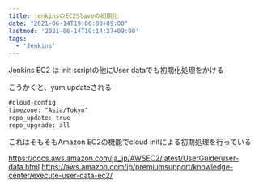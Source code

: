 ```yaml
---
title: jenkinsのEC2Slaveの初期化
date: "2021-06-14T19:06:00+09:00"
lastmod: '2021-06-14T19:14:27+09:00'
tags:
  - 'Jenkins'
---
```


Jenkins EC2 は init scriptの他にUser dataでも初期化処理をかける

こうかくと、yum updateされる

```txt
#cloud-config
timezone: "Asia/Tokyo"
repo_update: true
repo_upgrade: all
```

これはそもそもAmazon EC2の機能でcloud initによる初期処理を行っている

<https://docs.aws.amazon.com/ja_jp/AWSEC2/latest/UserGuide/user-data.html>
<https://aws.amazon.com/jp/premiumsupport/knowledge-center/execute-user-data-ec2/>
